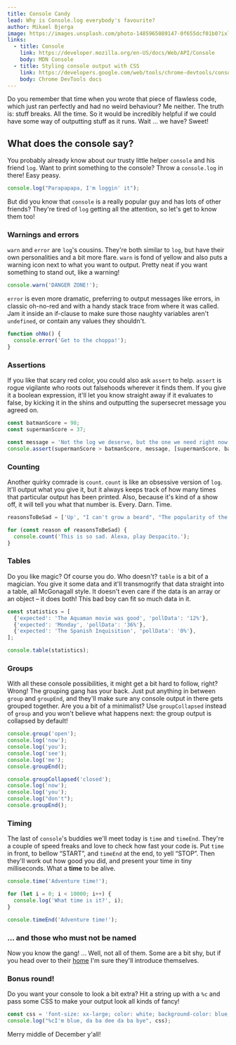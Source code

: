 ```yaml
---
title: Console Candy
lead: Why is Console.log everybody's favourite?
author: Mikael Bjerga
image: https://images.unsplash.com/photo-1485965089147-0f655dcf01b0?ixlib=rb-1.2.1&ixid=eyJhcHBfaWQiOjEyMDd9&auto=format&fit=crop&w=3934&q=80
links:
  - title: Console
    link: https://developer.mozilla.org/en-US/docs/Web/API/Console
    body: MDN Console
  - title: Styling console output with CSS
    link: https://developers.google.com/web/tools/chrome-devtools/console/console-write#styling_console_output_with_css
    body: Chrome DevTools docs
---
```


Do you remember that time when you wrote that piece of flawless code, which just ran perfectly and had no weird behaviour? 
Me neither. The truth is: stuff breaks. All the time.
So it would be incredibly helpful if we could have some way of outputting stuff as it runs.
Wait … we have? Sweet!

## What does the console say?

You probably already know about our trusty little helper `console` and his friend `log`. 
Want to print something to the console? 
Throw a `console.log` in there! 
Easy peasy.

```js
console.log("Parapapapa, I'm loggin' it");
```

But did you know that `console` is a really popular guy and has lots of other friends? 
They're tired of `log` getting all the attention, so let's get to know them too!

### Warnings and errors

`warn` and `error` are `log`'s cousins. 
They're both similar to `log`, but have their own personalities and a bit more flare. 
`warn` is fond of yellow and also puts a warning icon next to what you want to output. 
Pretty neat if you want something to stand out, like a warning! 

```js
console.warn('DANGER ZONE!');
```

`error` is even more dramatic, preferring to output messages like errors, in classic oh-no-red and with a handy stack trace from where it was called.
Jam it inside an if-clause to make sure those naughty variables aren't `undefined`, or contain any values they shouldn't. 

```js
function ohNo() {
  console.error('Get to the choppa!');  
}
```

### Assertions

If you like that scary red color, you could also ask `assert` to help. 
`assert` is rogue vigilante who roots out falsehoods wherever it finds them. 
If you give it a boolean expression, it'll let you know straight away if it evaluates to false, by kicking it in the shins and outputting the supersecret message you agreed on.

```js
const batmanScore = 98;
const supermanScore = 37;

const message = 'Not the log we deserve, but the one we need right now';
console.assert(supermanScore > batmanScore, message, [supermanScore, batmanScore]);
```

### Counting

Another quirky comrade is `count`. 
`count` is like an obsessive version of `log`. 
It'll output what you give it, but it always keeps track of how many times that particular output has been printed. 
Also, because it's kind of a show off, it will tell you what that number is. 
Every. 
Darn. 
Time.

```js
reasonsToBeSad = ['Up', "I can't grow a beard", "The popularity of the song 'Despacito'"];

for (const reason of reasonsToBeSad) {
  console.count('This is so sad. Alexa, play Despacito.');  
}
```

### Tables

Do you like magic? 
Of course you do. 
Who doesn't? 
`table` is a bit of a magician. 
You give it some data and it'll transmogrify that data straight into a table, all McGonagall style. 
It doesn't even care if the data is an array or an object – it does both! 
This bad boy can fit so much data in it.

```js
const statistics = [
  {'expected': 'The Aquaman movie was good', 'pollData': '12%'},
  {'expected': 'Monday', 'pollData': '36%'},
  {'expected': 'The Spanish Inquisition', 'pollData': '0%'},
];

console.table(statistics);
```

### Groups

With all these console possibilities, it might get a bit hard to follow, right? 
Wrong! 
The grouping gang has your back. 
Just put anything in between `group` and `groupEnd`, and they'll make sure any console output in there gets grouped together. 
Are you a bit of a minimalist? 
Use `groupCollapsed` instead of `group` and you won't believe what happens next: the group output is collapsed by default! 

```js
console.group('open');
console.log('now');
console.log('you');
console.log('see');
console.log('me');
console.groupEnd();

console.groupCollapsed('closed');
console.log('now');
console.log('you');
console.log("don't");
console.groupEnd();
```

### Timing

The last of `console`'s buddies we'll meet today is `time` and `timeEnd`. 
They're a couple of speed freaks and love to check how fast your code is. 
Put `time` in front, to bellow “START”, and `timeEnd` at the end, to yell “STOP”. 
Then they'll work out how good you did, and present your time in tiny milliseconds. 
What a **time** to be alive.

```js
console.time('Adventure time!');

for (let i = 0; i < 10000; i++) {
  console.log('What time is it?', i);      
}

console.timeEnd('Adventure time!');
```

### … and those who must not be named 

Now you know the gang! 
… Well, not all of them. 
Some are a bit shy, but if you head over to their [home](https://developer.mozilla.org/en-US/docs/Web/API/Console) I'm sure they'll introduce themselves. 

### Bonus round!

Do you want your console to look a bit extra?
Hit a string up with a `%c` and pass some CSS to make your output look all kinds of fancy!

```js
const css = 'font-size: xx-large; color: white; background-color: blue;';
console.log("%cI'm blue, da ba dee da ba bye", css);
```

Merry middle of December y'all!
